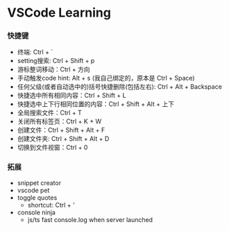 # VSCode Learning

### 快捷键
- 终端: Ctrl + `
- setting搜索: Ctrl + Shift + p
- 游标整词移动：Ctrl + 方向
- 手动触发code hint: Alt + s (我自己绑定的，原本是 Ctrl + Space)
- 任何父级(或者自动选中的)括号快捷删除(包括左右): Ctrl + Alt + Backspace
- 快捷选中所有相同内容：Ctrl + Shift + L
- 快捷选中上下行相同位置的内容：Ctrl + Shift + Alt + 上下
- 全局搜索文件：Ctrl + T
- 关闭所有标签页：Ctrl + K + W
- 创建文件：Ctrl + Shift + Alt + F
- 创建文件夹: Ctrl + Shift + Alt + D
- 切换到文件视窗：Ctrl + 0


### 拓展
- snippet creator
- vscode pet
- toggle quotes
    - shortcut: Ctrl + '
- console ninja
    - js/ts fast console.log when server launched


